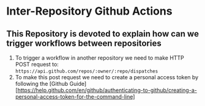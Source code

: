 # Inter-Repository Github Actions
This Repository is devoted to explain how can we trigger workflows between repositories
--
1) To trigger a workflow in another repository we need to make HTTP POST request to:
`https://api.github.com/repos/:owner/:repo/dispatches`
2) To make this post request we need to create a personal access token by following the [Github Guide][https://help.github.com/en/github/authenticating-to-github/creating-a-personal-access-token-for-the-command-line]
